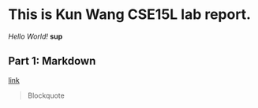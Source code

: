 # This is Kun Wang CSE15L lab report.  
*Hello World!*
**sup**
## Part 1: Markdown
[link](http://github.com)

> Blockquote
> 
